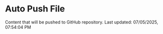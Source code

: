 # Auto Push File

Content that will be pushed to GitHub repository.
Last updated: 07/05/2025, 07:54:04 PM